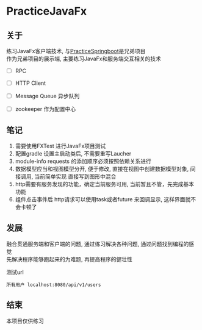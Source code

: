 # PracticeJavaFx


## 关于 

练习JavaFx客户端技术, 与[PracticeSpringboot](https://github.com/NAVERON/PracticeSpringboot)是兄弟项目  
作为兄弟项目的展示端, 主要练习JavaFx和服务端交互相关的技术  

- [ ] RPC  
- [ ] HTTP Client  
- [ ] Message Queue  异步队列  
- [ ] zookeeper 作为配置中心  


## 笔记 

1. 需要使用FXTest 进行JavaFx项目测试  
2. 配置gradle 设置主启动类后, 不需要重写Laucher  
3. module-info requests 的添加顺序必须按照依赖关系进行  
4. 数据模型应当和视图模型分开, 便于修改, 直接在视图中创建数据模型对象, 间接调用, 当前简单实现 直接写到图形中混合  
5. http需要有服务发现的功能，确定当前服务可用, 当前暂且不管，先完成基本功能  
6. 组件点击事件后 http请求可以使用task或者future 来回调显示, 这样界面就不会卡顿了  




## 发展 

融合贯通服务端和客户端的问题, 通过练习解决各种问题, 通过问题找到编程的感觉  
先解决程序能够跑起来的为难题, 再提高程序的健壮性  

测试url 
```
所有用户 localhost:8080/api/v1/users  

```


## 结束 

本项目仅供练习  





